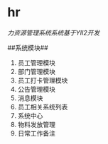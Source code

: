 # hr
*力资源管理系统系统基于YII2开发*

##系统模块##
1. 员工管理模块
2. 部门管理模块
3. 员工打卡管理模块
4. 公告管理模块
5. 消息模块
6. 员工相关系统列表
7. 系统中心
8. 物料发放管理
9. 日常工作备注
